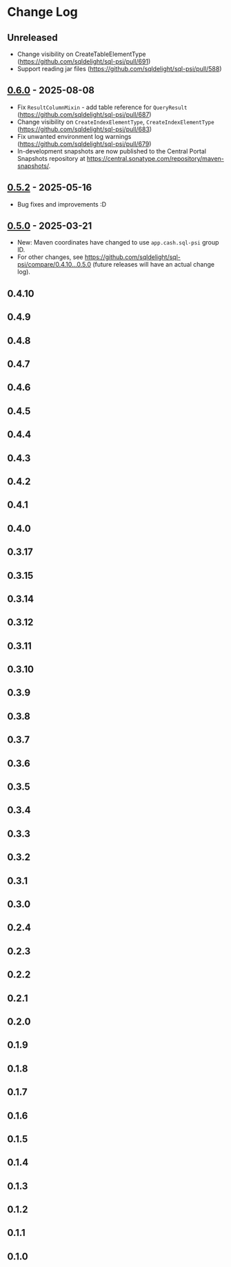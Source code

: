 # Change Log

## Unreleased

- Change visibility on CreateTableElementType (https://github.com/sqldelight/sql-psi/pull/691)
- Support reading jar files (https://github.com/sqldelight/sql-psi/pull/588)


## [0.6.0] - 2025-08-08
[0.6.0]: https://github.com/sqldelight/sql-psi/releases/tag/0.6.0

- Fix `ResultColumnMixin` - add table reference for `QueryResult` (https://github.com/sqldelight/sql-psi/pull/687)
- Change visibility on `CreateIndexElementType`, `CreateIndexElementType` (https://github.com/sqldelight/sql-psi/pull/683)
- Fix unwanted environment log warnings (https://github.com/sqldelight/sql-psi/pull/679)
- In-development snapshots are now published to the Central Portal Snapshots repository at https://central.sonatype.com/repository/maven-snapshots/.


## [0.5.2] - 2025-05-16
[0.5.2]: https://github.com/sqldelight/sql-psi/releases/tag/0.5.2

- Bug fixes and improvements :D


## [0.5.0] - 2025-03-21
[0.5.0]: https://github.com/sqldelight/sql-psi/releases/tag/0.5.0

- New: Maven coordinates have changed to use `app.cash.sql-psi` group ID.
- For other changes, see https://github.com/sqldelight/sql-psi/compare/0.4.10...0.5.0 (future releases will have an actual change log).


## 0.4.10

## 0.4.9

## 0.4.8

## 0.4.7

## 0.4.6

## 0.4.5

## 0.4.4

## 0.4.3

## 0.4.2

## 0.4.1

## 0.4.0

## 0.3.17

## 0.3.15

## 0.3.14

## 0.3.12

## 0.3.11

## 0.3.10

## 0.3.9

## 0.3.8

## 0.3.7

## 0.3.6

## 0.3.5

## 0.3.4

## 0.3.3

## 0.3.2

## 0.3.1

## 0.3.0

## 0.2.4

## 0.2.3

## 0.2.2

## 0.2.1

## 0.2.0

## 0.1.9

## 0.1.8

## 0.1.7

## 0.1.6

## 0.1.5

## 0.1.4

## 0.1.3

## 0.1.2

## 0.1.1

## 0.1.0
